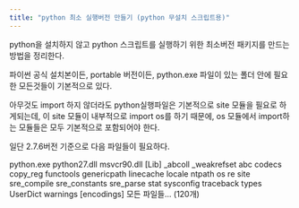 ```yaml
---
title: "python 최소 실행버전 만들기 (python 무설치 스크립트용)"
---
```



python을 설치하지 않고 python 스크립트를 실행하기 위한 최소버전 패키지를 만드는 방법을 정리한다.


파이썬 공식 설치본이든, portable 버전이든, python.exe 파일이 있는 폴더 안에 필요한 모든것들이 기본적으로 있다.

아무것도 import 하지 않더라도 python실행파일은 기본적으로 site 모듈을 필요로 하게되는데,
이 site 모듈이 내부적으로 import os를 하기 때문에, os 모듈에서 import하는 모듈들은 모두 기본적으로 포함되어야 한다.

일단 2.7.6버전 기준으로 다음 파일들이 필요하다.

 python.exe
 python27.dll
 msvcr90.dll
 [Lib]
    _abcoll
    _weakrefset
    abc
    codecs
    copy_reg
    functools
    genericpath
    linecache
    locale
    ntpath
    os
    re
    site
    sre_compile
    sre_constants
    sre_parse
    stat
    sysconfig
    traceback
    types
    UserDict
    warnings
    [encodings]
        모든 파일들... (120개)

